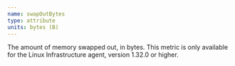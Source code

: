 ```yaml
---
name: swapOutBytes
type: attribute
units: bytes (B)
---
```


The amount of memory swapped out, in bytes.
This metric is only available for the Linux Infrastructure agent, version 1.32.0 or higher.
